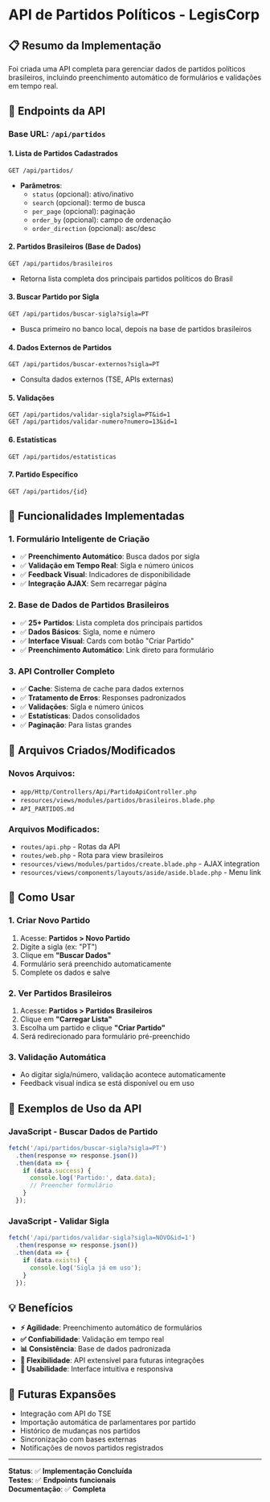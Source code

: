 # API de Partidos Políticos - LegisCorp

## 📋 Resumo da Implementação

Foi criada uma API completa para gerenciar dados de partidos políticos brasileiros, incluindo preenchimento automático de formulários e validações em tempo real.

## 🚀 Endpoints da API

### Base URL: `/api/partidos`

#### **1. Lista de Partidos Cadastrados**
```
GET /api/partidos/
```
- **Parâmetros**: 
  - `status` (opcional): ativo/inativo
  - `search` (opcional): termo de busca
  - `per_page` (opcional): paginação
  - `order_by` (opcional): campo de ordenação
  - `order_direction` (opcional): asc/desc

#### **2. Partidos Brasileiros (Base de Dados)**
```
GET /api/partidos/brasileiros
```
- Retorna lista completa dos principais partidos políticos do Brasil

#### **3. Buscar Partido por Sigla**
```
GET /api/partidos/buscar-sigla?sigla=PT
```
- Busca primeiro no banco local, depois na base de partidos brasileiros

#### **4. Dados Externos de Partidos**
```
GET /api/partidos/buscar-externos?sigla=PT
```
- Consulta dados externos (TSE, APIs externas)

#### **5. Validações**
```
GET /api/partidos/validar-sigla?sigla=PT&id=1
GET /api/partidos/validar-numero?numero=13&id=1
```

#### **6. Estatísticas**
```
GET /api/partidos/estatisticas
```

#### **7. Partido Específico**
```
GET /api/partidos/{id}
```

## 🔧 Funcionalidades Implementadas

### **1. Formulário Inteligente de Criação**
- ✅ **Preenchimento Automático**: Busca dados por sigla
- ✅ **Validação em Tempo Real**: Sigla e número únicos
- ✅ **Feedback Visual**: Indicadores de disponibilidade
- ✅ **Integração AJAX**: Sem recarregar página

### **2. Base de Dados de Partidos Brasileiros**
- ✅ **25+ Partidos**: Lista completa dos principais partidos
- ✅ **Dados Básicos**: Sigla, nome e número
- ✅ **Interface Visual**: Cards com botão "Criar Partido"
- ✅ **Preenchimento Automático**: Link direto para formulário

### **3. API Controller Completo**
- ✅ **Cache**: Sistema de cache para dados externos
- ✅ **Tratamento de Erros**: Responses padronizados
- ✅ **Validações**: Sigla e número únicos
- ✅ **Estatísticas**: Dados consolidados
- ✅ **Paginação**: Para listas grandes

## 📁 Arquivos Criados/Modificados

### **Novos Arquivos:**
- `app/Http/Controllers/Api/PartidoApiController.php`
- `resources/views/modules/partidos/brasileiros.blade.php`
- `API_PARTIDOS.md`

### **Arquivos Modificados:**
- `routes/api.php` - Rotas da API
- `routes/web.php` - Rota para view brasileiros
- `resources/views/modules/partidos/create.blade.php` - AJAX integration
- `resources/views/components/layouts/aside/aside.blade.php` - Menu link

## 🎯 Como Usar

### **1. Criar Novo Partido**
1. Acesse: **Partidos > Novo Partido**
2. Digite a sigla (ex: "PT")
3. Clique em **"Buscar Dados"**
4. Formulário será preenchido automaticamente
5. Complete os dados e salve

### **2. Ver Partidos Brasileiros**
1. Acesse: **Partidos > Partidos Brasileiros**
2. Clique em **"Carregar Lista"**
3. Escolha um partido e clique **"Criar Partido"**
4. Será redirecionado para formulário pré-preenchido

### **3. Validação Automática**
- Ao digitar sigla/número, validação acontece automaticamente
- Feedback visual indica se está disponível ou em uso

## 🔗 Exemplos de Uso da API

### **JavaScript - Buscar Dados de Partido**
```javascript
fetch('/api/partidos/buscar-sigla?sigla=PT')
  .then(response => response.json())
  .then(data => {
    if (data.success) {
      console.log('Partido:', data.data);
      // Preencher formulário
    }
  });
```

### **JavaScript - Validar Sigla**
```javascript
fetch('/api/partidos/validar-sigla?sigla=NOVO&id=1')
  .then(response => response.json())
  .then(data => {
    if (data.exists) {
      console.log('Sigla já em uso');
    }
  });
```

## 💡 Benefícios

- **⚡ Agilidade**: Preenchimento automático de formulários
- **✅ Confiabilidade**: Validação em tempo real
- **📊 Consistência**: Base de dados padronizada
- **🔄 Flexibilidade**: API extensível para futuras integrações
- **👥 Usabilidade**: Interface intuitiva e responsiva

## 🔮 Futuras Expansões

- Integração com API do TSE
- Importação automática de parlamentares por partido
- Histórico de mudanças nos partidos
- Sincronização com bases externas
- Notificações de novos partidos registrados

---

**Status**: ✅ **Implementação Concluída**  
**Testes**: ✅ **Endpoints funcionais**  
**Documentação**: ✅ **Completa**